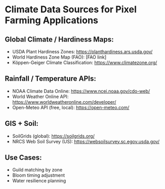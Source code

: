 # Climate Data Sources for Pixel Farming Applications

## Global Climate / Hardiness Maps:
- USDA Plant Hardiness Zones: https://planthardiness.ars.usda.gov/
- World Hardiness Zone Map (FAO): [FAO link]
- Köppen-Geiger Climate Classification: https://www.climatezone.org/

## Rainfall / Temperature APIs:
- NOAA Climate Data Online: https://www.ncei.noaa.gov/cdo-web/
- World Weather Online API: https://www.worldweatheronline.com/developer/
- Open-Meteo API (free, local): https://open-meteo.com/

## GIS + Soil:
- SoilGrids (global): https://soilgrids.org/
- NRCS Web Soil Survey (US): https://websoilsurvey.sc.egov.usda.gov/

## Use Cases:
- Guild matching by zone
- Bloom timing adjustment
- Water resilience planning
